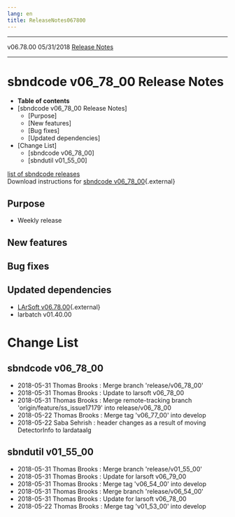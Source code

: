 ```yaml
---
lang: en
title: ReleaseNotes067800
---
```


  ----------- ------------ -- -- ------------------------------------------------------
  v06.78.00   05/31/2018         [Release Notes](ReleaseNotes067800.html)
  ----------- ------------ -- -- ------------------------------------------------------



sbndcode v06\_78\_00 Release Notes
======================================================================================

-   **Table of contents**
-   [sbndcode v06\_78\_00 Release
    Notes]
    -   [Purpose]
    -   [New features]
    -   [Bug fixes]
    -   [Updated dependencies]
-   [Change List]
    -   [sbndcode v06\_78\_00]
    -   [sbndutil v01\_55\_00]

[list of sbndcode
releases](List_of_SBND_code_releases.html)\
Download instructions for [sbndcode
v06\_78\_00](http://scisoft.fnal.gov/scisoft/bundles/sbnd/v06_78_00/sbndcode-v06_78_00.html){.external}



Purpose
----------------------------------

-   Weekly release



New features
--------------------------------------------



Bug fixes
--------------------------------------



Updated dependencies
------------------------------------------------------------

-   [LArSoft
    v06.78.00](https://cdcvs.fnal.gov/redmine/projects/larsoft/wiki/ReleaseNotes067800){.external}
-   larbatch v01.40.00



Change List
==========================================



sbndcode v06\_78\_00
----------------------------------------------------------

-   2018-05-31 Thomas Brooks : Merge branch \'release/v06\_78\_00\'
-   2018-05-31 Thomas Brooks : Update to larsoft v06\_78\_00
-   2018-05-31 Thomas Brooks : Merge remote-tracking branch
    \'origin/feature/ss\_issue17179\' into release/v06\_78\_00
-   2018-05-22 Thomas Brooks : Merge tag \'v06\_77\_00\' into develop
-   2018-05-22 Saba Sehrish : header changes as a result of moving
    DetectorInfo to lardataalg



sbndutil v01\_55\_00
----------------------------------------------------------

-   2018-05-31 Thomas Brooks : Merge branch \'release/v01\_55\_00\'
-   2018-05-31 Thomas Brooks : Update for larsoft v06\_79\_00
-   2018-05-31 Thomas Brooks : Merge tag \'v06\_54\_00\' into develop
-   2018-05-31 Thomas Brooks : Merge branch \'release/v06\_54\_00\'
-   2018-05-31 Thomas Brooks : Update for larsoft v06\_78\_00
-   2018-05-22 Thomas Brooks : Merge tag \'v01\_53\_00\' into develop

